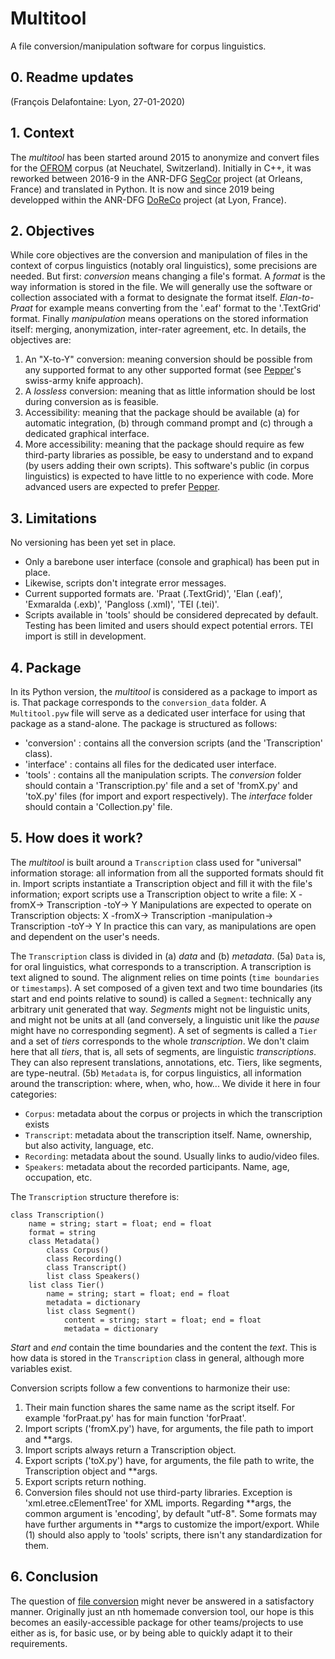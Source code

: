 # Multitool
A file conversion/manipulation software for corpus linguistics.

## 0. Readme updates
(François Delafontaine: Lyon, 27-01-2020)

## 1. Context
The *multitool* has been started around 2015 to anonymize and convert files for the [OFROM](http://www11.unine.ch/) corpus (at Neuchatel, Switzerland). Initially in C++, it was reworked between 2016-9 in the ANR-DFG [SegCor](segcor.cnrs.fr) project (at Orleans, France) and translated in Python. It is now and since 2019 being developped within the ANR-DFG [DoReCo](http://www.doreco.info/) project (at Lyon, France). 

## 2. Objectives
While core objectives are the conversion and manipulation of files in the context of corpus linguistics (notably oral linguistics), some precisions are needed.
But first: *conversion* means changing a file's format. A *format* is the way information is stored in the file. We will generally use the software or collection associated with a format to designate the format itself. *Elan-to-Praat* for example means converting from the '.eaf' format to the '.TextGrid' format. Finally *manipulation* means operations on the stored information itself: merging, anonymization, inter-rater agreement, etc. 
In details, the objectives are:
1. An "X-to-Y" conversion: meaning conversion should be possible from any supported format to any other supported format (see [Pepper](https://corpus-tools.org/pepper/)'s swiss-army knife approach).
2. A *lossless* conversion: meaning that as little information should be lost during conversion as is feasible. 
3. Accessibility: meaning that the package should be available (a) for automatic integration, (b) through command prompt and (c) through a dedicated graphical interface.
4. More accessibility: meaning that the package should require as few third-party libraries as possible, be easy to understand and to expand (by users adding their own scripts).
This software's public (in corpus linguistics) is expected to have little to no experience with code. More advanced users are expected to prefer [Pepper](https://corpus-tools.org/pepper/). 

## 3. Limitations
No versioning has been yet set in place.
* Only a barebone user interface (console and graphical) has been put in place.
* Likewise, scripts don't integrate error messages.
* Current supported formats are. 'Praat (.TextGrid)', 'Elan (.eaf)', 'Exmaralda (.exb)', 'Pangloss (.xml)', 'TEI (.tei)'.
* Scripts available in 'tools' should be considered deprecated by default.
Testing has been limited and users should expect potential errors. TEI import is still in development. 

## 4. Package
In its Python version, the *multitool* is considered as a package to import as is. That package corresponds to the `conversion_data` folder. A `Multitool.pyw` file will serve as a dedicated user interface for using that package as a stand-alone.
The package is structured as follows:
* 'conversion' : contains all the conversion scripts (and the 'Transcription' class).
* 'interface' : contains all files for the dedicated user interface.
* 'tools' : contains all the manipulation scripts.
The *conversion* folder should contain a 'Transcription.py' file and a set of 'fromX.py' and 'toX.py' files (for import and export respectively). The *interface* folder should contain a 'Collection.py' file. 

## 5. How does it work?
The *multitool* is built around a `Transcription` class used for "universal" information storage: all information from all the supported formats should fit in. Import scripts instantiate a Transcription object and fill it with the file's information; export scripts use a Transcription object to write a file:
    X -fromX-> Transcription -toY-> Y
Manipulations are expected to operate on Transcription objects:
    X -fromX-> Transcription -manipulation-> Transcription -toY-> Y
In practice this can vary, as manipulations are open and dependent on the user's needs. 

The `Transcription` class is divided in (a) *data* and (b) *metadata*.
(5a) `Data` is, for oral linguistics, what corresponds to a transcription. A transcription is text aligned to sound. The alignment relies on time points (`time boundaries` or `timestamps`). A set composed of a given text and two time boundaries (its start and end points relative to sound) is called a `Segment`: technically any arbitrary unit generated that way. *Segments* might not be linguistic units, and might not be units at all (and conversely, a linguistic unit like the *pause* might have no corresponding segment). A set of segments is called a `Tier` and a set of *tiers* corresponds to the whole *transcription*.
We don't claim here that all *tiers*, that is, all sets of segments, are linguistic *transcriptions*. They can also represent translations, annotations, etc. Tiers, like segments, are type-neutral. 
(5b) `Metadata` is, for corpus linguistics, all information around the transcription: where, when, who, how... We divide it here in four categories:
* `Corpus`: metadata about the corpus or projects in which the transcription exists
* `Transcript`: metadata about the transcription itself. Name, ownership, but also activity, language, etc.
* `Recording`: metadata about the sound. Usually links to audio/video files.
* `Speakers`: metadata about the recorded participants. Name, age, occupation, etc.

The `Transcription` structure therefore is:
```
class Transcription()
    name = string; start = float; end = float
    format = string
    class Metadata()
        class Corpus()
        class Recording()
        class Transcript()
        list class Speakers()
    list class Tier()
        name = string; start = float; end = float
        metadata = dictionary
        list class Segment()
            content = string; start = float; end = float
            metadata = dictionary
```
*Start* and *end* contain the time boundaries and the content the *text*. This is how data is stored in the `Transcription` class in general, although more variables exist.

Conversion scripts follow a few conventions to harmonize their use:
1. Their main function shares the same name as the script itself. For example 'forPraat.py' has for main function 'forPraat'.
2. Import scripts ('fromX.py') have, for arguments, the file path to import and \*\*args. 
3. Import scripts always return a Transcription object.
4. Export scripts ('toX.py') have, for arguments, the file path to write, the Transcription object and \*\*args.
5. Export scripts return nothing.
6. Conversion files should not use third-party libraries. Exception is 'xml.etree.cElementTree' for XML imports.
Regarding \*\*args, the common argument is 'encoding', by default "utf-8". Some formats may have further arguments in \*\*args to customize the import/export.
While (1) should also apply to 'tools' scripts, there isn't any standardization for them.

## 6. Conclusion
The question of [file conversion](https://corflo.hypotheses.org/122) might never be answered in a satisfactory manner. Originally just an nth homemade conversion tool, our hope is this becomes an easily-accessible package for other teams/projects to use either as is, for basic use, or by being able to quickly adapt it to their requirements.
